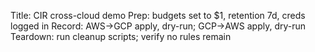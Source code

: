 ﻿Title: CIR cross-cloud demo
Prep: budgets set to $1, retention 7d, creds logged in
Record: AWS→GCP apply, dry-run; GCP→AWS apply, dry-run
Teardown: run cleanup scripts; verify no rules remain

